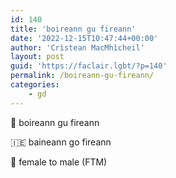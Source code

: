 ```yaml
---
id: 140
title: 'boireann gu fireann'
date: '2022-12-15T10:47:44+00:00'
author: 'Crìstean MacMhìcheil'
layout: post
guid: 'https://faclair.lgbt/?p=140'
permalink: /boireann-gu-fireann/
categories:
    - gd
---
```


&#x1f3f4;&#xe0067;&#xe0062;&#xe0073;&#xe0063;&#xe0074;&#xe007f; boireann gu fireann

&#x1f1ee;&#x1f1ea; baineann go fireann

&#x1f3f4;&#xe0067;&#xe0062;&#xe0065;&#xe006e;&#xe0067;&#xe007f; female to male (FTM)
